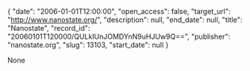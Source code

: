 {
  "date": "2006-01-01T12:00:00", 
  "open_access": false, 
  "target_url": "http://www.nanostate.org/", 
  "description": null, 
  "end_date": null, 
  "title": "Nanostate", 
  "record_id": "20060101T120000/QULkIUnJOMDYnN9uHJUw9Q==", 
  "publisher": "nanostate.org", 
  "slug": 13103, 
  "start_date": null
}

None